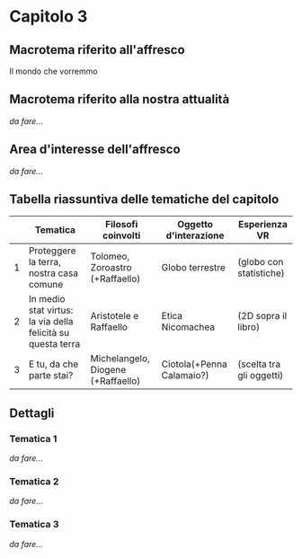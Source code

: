 # Capitolo 3

## Macrotema riferito all'affresco

Il mondo che vorremmo

## Macrotema riferito alla nostra attualità

_da fare..._

## Area d'interesse dell'affresco

_da fare..._

## Tabella riassuntiva delle tematiche del capitolo

|   | **Tematica**                          | **Filosofi coinvolti** | **Oggetto d'interazione** | **Esperienza VR** |
|---|---------------------------------------|------------------------|---------------------------|-------------------|
| 1 |Proteggere la terra, nostra casa comune|Tolomeo, Zoroastro (+Raffaello)|Globo terrestre|(globo con statistiche)|
| 2 |In medio stat virtus: la via della felicità su questa terra|Aristotele e Raffaello|Etica Nicomachea|(2D sopra il libro)|
| 3 |E tu, da che parte stai?|Michelangelo, Diogene (+Raffaello)|Ciotola(+Penna Calamaio?)|(scelta tra gli oggetti)|

## Dettagli

### Tematica 1

_da fare..._

### Tematica 2

_da fare..._

### Tematica 3

_da fare..._
